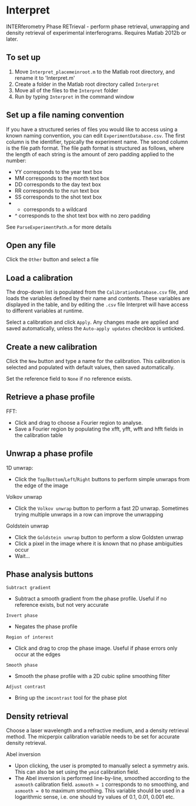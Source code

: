 Interpret
=========

INTERferometry Phase RETrieval - perform phase retrieval, unwrapping and density retrieval of experimental interferograms. Requires Matlab 2012b or later.

To set up
---------

1. Move `Interpret_placemeinroot.m` to the Matlab root directory, and rename it to 'Interpret.m'
2. Create a folder in the Matlab root directory called `Interpret`
3. Move all of the files to the `Interpret` folder
4. Run by typing `Interpret` in the command window

Set up a file naming convention
-------------------------------

If you have a structured series of files you would like to access using a known naming convention, you can edit `ExperimentDatabase.csv`. The first column is the identifier, typically the experiment name. The second column is the file path format. The file path format is structured as follows, where the length of each string is the amount of zero padding applied to the number:

- YY corresponds to the year text box
- MM corresponds to the month text box
- DD corresponds to the day text box
- RR corresponds to the run text box
- SS corresponds to the shot text box
- * corresponds to a wildcard
- ^ corresponds to the shot text box with no zero padding

See `ParseExperimentPath.m` for more details

Open any file
-------------

Click the `Other` button and select a file

Load a calibration
------------------

The drop-down list is populated from the `CalibrationDatabase.csv` file, and loads the variables defined by their name and contents. These variables are displayed in the table, and by editing the `.csv` file Interpret will have access to different variables at runtime.

Select a calibration and click `Apply`. Any changes made are applied and saved automatically, unless the `Auto-apply updates` checkbox is unticked.

Create a new calibration
------------------------

Click the `New` button and type a name for the calibration. This calibration is selected and populated with default values, then saved automatically.

Set the reference field to `None` if no reference exists.


Retrieve a phase profile
------------------------

FFT:

- Click and drag to choose a Fourier region to analyse.
- Save a Fourier region by populating the xfft, yfft, wfft and hfft fields in the calibration table

Unwrap a phase profile
----------------------

1D unwrap:

- Click the `Top`/`Bottom`/`Left`/`Right` buttons to perform simple unwraps from the edge of the image

Volkov unwrap

- Click the `Volkov unwrap` button to perform a fast 2D unwrap. Sometimes trying multiple unwraps in a row can improve the unwrapping

Goldstein unwrap

- Click the `Goldstein unwrap` button to perform a slow Goldsten unwrap
- Click a pixel in the image where it is known that no phase ambiguities occur
- Wait...

Phase analysis buttons
----------------------

`Subtract gradient`

- Subtract a smooth gradient from the phase profile. Useful if no reference exists, but not very accurate

`Invert phase`

- Negates the phase profile

`Region of interest`

- Click and drag to crop the phase image. Useful if phase errors only occur at the edges

`Smooth phase`

- Smooth the phase profile with a 2D cubic spline smoothing filter

`Adjust contrast`

- Bring up the `imcontrast` tool for the phase plot

Density retrieval
-----------------

Choose a laser wavelength and a refractive medium, and a density retrieval method. The micperpix calibration variable needs to be set for accurate density retrieval.

Abel inversion

- Upon clicking, the user is prompted to manually select a symmetry axis. This can also be set using the `ymid` calibration field.
- The Abel inversion is performed line-by-line, smoothed according to the `asmooth` calibration field. `asmooth = 1` corresponds to no smoothing, and `asmooth = 0` to maximum smoothing. This variable should be used in a logarithmic sense, i.e. one should try values of 0.1, 0.01, 0.001 etc.
